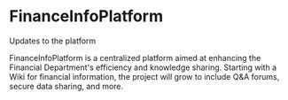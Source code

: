 # FinanceInfoPlatform
Updates to the platform

FinanceInfoPlatform is a centralized platform aimed at enhancing the Financial Department's efficiency and knowledge sharing. Starting with a Wiki for financial information, the project will grow to include Q&A forums, secure data sharing, and more.
